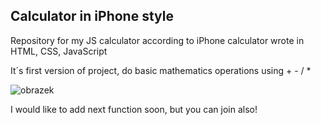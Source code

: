 ## Calculator in iPhone style

Repository for my JS calculator according to iPhone calculator wrote in HTML, CSS, JavaScript

It´s first version of project, do basic mathematics operations using + - / *

![obrazek](https://github.com/user-attachments/assets/df19964b-2e78-400a-8ddb-85e792be79d3)

I would like to add next function soon, but you can join also!
